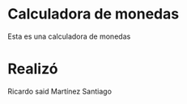 # Calculadora de monedas
Esta es una calculadora de monedas
# Realizó
Ricardo said Martínez Santiago

